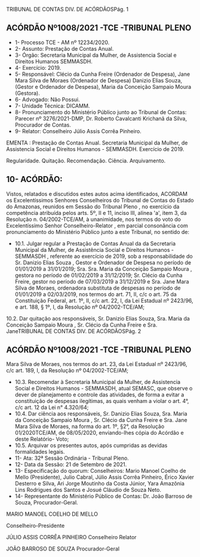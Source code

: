 TRIBUNAL DE CONTAS DIV. DE ACÓRDÃOSPág. 1

## ACÓRDÃO Nº1008/2021 -TCE -TRIBUNAL PLENO

- 1- Processo TCE - AM nº 12234/2020.
- 2- Assunto: Prestação de Contas Anual.
- 3- Órgão: Secretaria  Municipal  da  Mulher,  de  Assistencia  Social  e  Direitos  Humanos  SEMMASDH.
- 4- Exercício: 2019.
- 5- Responsável: Clécio da Cunha Freire (Ordenador de Despesa), Jane Mara Silva de Moraes  (Ordenador  de  Despesa) Danizio  Elias  Souza,  (Gestor  e  Ordenador  de Despesa), Maria da Conceição Sampaio Moura (Gestora).
- 6- Advogado: Não Possui.
- 7- Unidade Técnica: DICAMM.
- 8- Pronunciamento  do  Ministério  Público  junto  ao  Tribunal  de  Contas: Parecer  nº 3276/2021-DMP, Dr. Roberto Cavalcanti Krichanã da Silva, Procurador de Contas.
- 9- Relator: Conselheiro Júlio Assis Corrêa Pinheiro.

EMENTA : Prestação  de  Contas  Anual.  Secretaria Municipal da Mulher, de Assistencia Social e Direitos Humanos - SEMMASDH. Exercício de 2019.

Regularidade.  Quitação.  Recomendação.  Ciência. Arquivamento.

## 10-  ACÓRDÃO:

Vistos, relatados e discutidos estes autos acima identificados, ACORDAM os Excelentíssimos Senhores Conselheiros do Tribunal de Contas do Estado do Amazonas, reunidos em Sessão do Tribunal Pleno , no exercício da competência atribuída pelos arts. 5º, II e 11, inciso III, alínea 'a', item 3, da Resolução n. 04/2002-TCE/AM, à unanimidade, nos termos do voto do Excelentíssimo Senhor Conselheiro-Relator , em parcial consonância com pronunciamento do Ministério Público junto a este Tribunal, no sentido de:

- 10.1.  Julgar regular a Prestação de Contas Anual da da Secretaria Municipal da Mulher, de Assistência Social e Direitos Humanos -SEMMASDH ,  referente ao exercício de 2019, sob a responsabilidade do Sr. Danizio Elias Souza , Gestor e Ordenador de Despesa no período de 01/01/2019 a 31/01/2019;  Sra. Sra. Maria da Conceição Sampaio Moura , gestora no  período  de  01/02/2019  a  31/12/2019;  Sr. Clécio  da  Cunha Freire, gestor no período de 07/03/2019 a 31/12/2019 e Sra. Jane Mara Silva de Moraes, ordenadora substituta de despesas no período de 01/01/2019  a  02/03/2019, nos  termos  do  art.  71,  II,  c/c  o  art.  75  da Constituição Federal, art. 1º, II, c/c art. 22, I, da Lei Estadual nº 2423/96, e art. 188, § 1º, I, da Resolução nº 04/2002-TCE/AM;

10.2.  Dar quitação aos responsáveis, Sr. Danizio Elias Souza, Sra. Maria da Conceição  Sampaio  Moura ,  Sr. Clécio  da  Cunha  Freire e  Sra. JaneTRIBUNAL DE CONTAS DIV. DE ACÓRDÃOSPág. 2

## ACÓRDÃO Nº1008/2021 -TCE -TRIBUNAL PLENO

Mara Silva de Moraes, nos termos do art. 23, da Lei Estadual nº 2423/96, c/c art. 189, I, da Resolução nº 04/2002-TCE/AM;

- 10.3.  Recomendar à Secretaria Municipal da Mulher, de Assistencia Social e Direitos Humanos - SEMMASDH, atual SEMASC, que observe o dever de planejamento e controle das atividades, de forma a evitar a constituição de despesas ilegítimas, as quais venham a violar o art. 4°, c/c art. 12 da Lei n° 4.320/64;
- 10.4.  Dar  ciência aos  responsáveis, Sr. Danizio  Elias  Souza, Sra. Maria  da Conceição  Sampaio  Moura ,  Sr. Clécio  da  Cunha  Freire e  Sra. Jane Mara Silva de Moraes, na forma do art. 1º, §2°, da Resolução 01/2020TCE/AM, de 08/05/2020, enviando-lhes cópia do Acórdão e deste Relatório- Voto;
- 10.5.  Arquivar os  presentes  autos,  após  cumpridas  as  devidas  formalidades legais.
- 11-  Ata: 32ª Sessão Ordinária - Tribunal Pleno.
- 12-  Data da Sessão: 21 de Setembro de 2021.
- 13-  Especificação do quorum: Conselheiros: Mario Manoel Coelho de Mello (Presidente), Julio  Cabral,  Júlio  Assis  Corrêa  Pinheiro,  Érico  Xavier  Desterro  e  Silva,  Ari  Jorge Moutinho da Costa Júnior, Yara Amazônia Lins Rodrigues dos Santos e Josué Cláudio de Souza Neto.
- 14-  Representante  do  Ministério  Público  de  Contas: Dr. João  Barroso  de  Souza, Procurador-Geral.

MARIO MANOEL COELHO DE MELLO

Conselheiro-Presidente

JÚLIO ASSIS CORRÊA PINHEIRO Conselheiro Relator

JOÃO BARROSO DE SOUZA Procurador-Geral